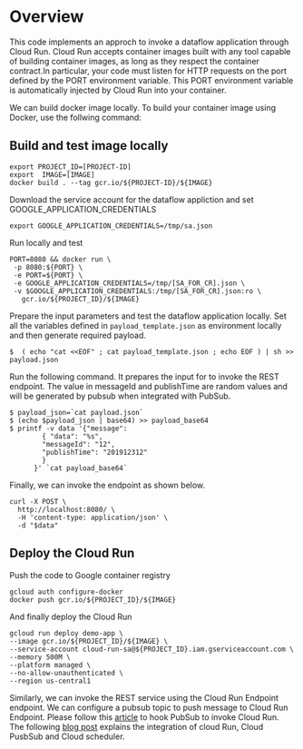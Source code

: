 # Overview
This code implements an approch to invoke a dataflow application through Cloud Run. Cloud Run accepts container images built with any tool capable of building container images, as long as they respect the container contract.In particular, your code must listen for HTTP requests on the port defined by the PORT environment variable. This PORT environment variable is automatically injected by Cloud Run into your container.

We can build docker image locally. To build your container image using Docker, use the follwing command:

## Build and test image locally
```
export PROJECT_ID=[PROJECT-ID]
export  IMAGE=[IMAGE]
docker build . --tag gcr.io/${PROJECT-ID}/${IMAGE}
```

Download the service account for the dataflow appliction and  set GOOGLE_APPLICATION_CREDENTIALS

`export GOOGLE_APPLICATION_CREDENTIALS=/tmp/sa.json`

Run locally and test

```
PORT=8080 && docker run \
 -p 8080:${PORT} \
 -e PORT=${PORT} \
 -e GOOGLE_APPLICATION_CREDENTIALS=/tmp/[SA_FOR_CR].json \
 -v $GOOGLE_APPLICATION_CREDENTIALS:/tmp/[SA_FOR_CR].json:ro \
   gcr.io/${PROJECT_ID}/${IMAGE}
```

Prepare the input parameters and test the dataflow application locally. Set all the variables defined in `payload_template.json` as environment locally and then generate required payload.
```
$  ( echo "cat <<EOF" ; cat payload_template.json ; echo EOF ) | sh >> payload.json
```
Run the following command. It prepares the input for to invoke the REST endpoint. The value in messageId and publishTime are random values and will be generated by pubsub when integrated with PubSub.

```
$ payload_json=`cat payload.json`
$ (echo $payload_json | base64) >> payload_base64
$ printf -v data '{"message": 
        { "data": "%s", 
        "messageId": "12", 
        "publishTime": "201912312"
        }
      }' `cat payload_base64`
```
Finally, we can invoke the endpoint as shown below.

```
curl -X POST \
  http://localhost:8080/ \
  -H 'content-type: application/json' \
  -d "$data"
```

## Deploy the Cloud Run

Push the code to Google container registry
```
gcloud auth configure-docker
docker push gcr.io/${PROJECT_ID}/${IMAGE}
```

And finally deploy the Cloud Run

```
gcloud run deploy demo-app \
--image gcr.io/${PROJECT_ID}/${IMAGE} \
--service-account cloud-run-sa@${PROJECT_ID}.iam.gserviceaccount.com \
--memory 500M \
--platform managed \
--no-allow-unauthenticated \
--region us-central1
```

Similarly, we can invoke the REST service using the Cloud Run Endpoint endpoint. 
We can configure a pubsub topic to push message to Cloud Run Endpoint. Please follow this [article](https://cloud.google.com/run/docs/triggering/pubsub-push) to hook PubSub to invoke Cloud Run. The following [blog post](https://medium.com/@bipinupd/scheduling-dataflow-pipeline-using-cloud-run-pubsub-and-cloud-scheduler-3d10bd6bdb63) explains the integration of cloud Run, Cloud PusbSub and Cloud scheduler. 
